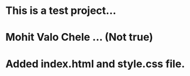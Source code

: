 # This is a test project...

# Mohit Valo Chele ... (Not true)

# Added index.html and style.css file.
